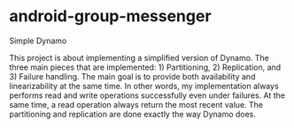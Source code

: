 # android-group-messenger

Simple Dynamo

This project is about implementing a simplified version of Dynamo. The three main pieces that are implemented: 1) Partitioning, 2) Replication, and 3) Failure handling. The main goal is to provide both availability and linearizability at the same time. In other words, my implementation always performs read and write operations successfully even under failures. At the same time, a read operation always return the most recent value. The partitioning and replication are done exactly the way Dynamo does.
